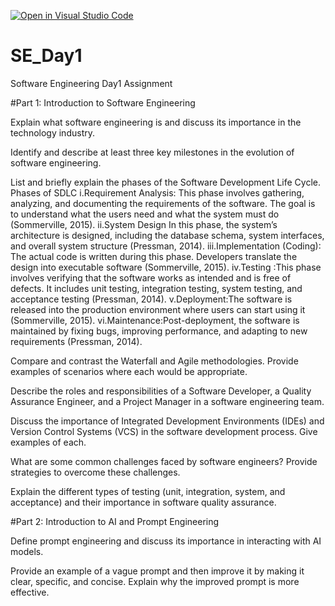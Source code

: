 [![Open in Visual Studio Code](https://classroom.github.com/assets/open-in-vscode-2e0aaae1b6195c2367325f4f02e2d04e9abb55f0b24a779b69b11b9e10269abc.svg)](https://classroom.github.com/online_ide?assignment_repo_id=15520039&assignment_repo_type=AssignmentRepo)
# SE_Day1
Software Engineering Day1 Assignment

#Part 1: Introduction to Software Engineering

Explain what software engineering is and discuss its importance in the technology industry.


Identify and describe at least three key milestones in the evolution of software engineering.


List and briefly explain the phases of the Software Development Life Cycle.
Phases of SDLC
i.Requirement Analysis: This phase involves gathering, analyzing, and documenting the requirements of the software. The goal is to understand what the users need and what the system must do (Sommerville, 2015).
ii.System Design  In this phase, the system’s architecture is designed, including the database schema, system interfaces, and overall system structure (Pressman, 2014).
iii.Implementation (Coding): The actual code is written during this phase. Developers translate the design into executable software (Sommerville, 2015).
iv.Testing :This phase involves verifying that the software works as intended and is free of defects. It includes unit testing, integration testing, system testing, and acceptance testing (Pressman, 2014).
v.Deployment:The software is released into the production environment where users can start using it (Sommerville, 2015).
vi.Maintenance:Post-deployment, the software is maintained by fixing bugs, improving performance, and adapting to new requirements (Pressman, 2014).



Compare and contrast the Waterfall and Agile methodologies. Provide examples of scenarios where each would be appropriate.


Describe the roles and responsibilities of a Software Developer, a Quality Assurance Engineer, and a Project Manager in a software engineering team.


Discuss the importance of Integrated Development Environments (IDEs) and Version Control Systems (VCS) in the software development process. Give examples of each.


What are some common challenges faced by software engineers? Provide strategies to overcome these challenges.


Explain the different types of testing (unit, integration, system, and acceptance) and their importance in software quality assurance.


#Part 2: Introduction to AI and Prompt Engineering


Define prompt engineering and discuss its importance in interacting with AI models.


Provide an example of a vague prompt and then improve it by making it clear, specific, and concise. Explain why the improved prompt is more effective.
